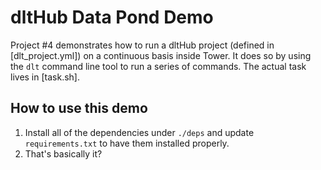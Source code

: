 # dltHub Data Pond Demo

Project #4 demonstrates how to run a dltHub project (defined in
[dlt_project.yml]) on a continuous basis inside Tower. It does so by using the
`dlt` command line tool to run a series of commands. The actual task lives in
[task.sh]. 

## How to use this demo

1. Install all of the dependencies under `./deps` and update `requirements.txt`
   to have them installed properly.
1. That's basically it?

